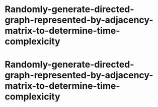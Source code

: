 # Randomly-generate-directed-graph-represented-by-adjacency-matrix-to-determine-time-complexicity
# Randomly-generate-directed-graph-represented-by-adjacency-matrix-to-determine-time-complexicity
